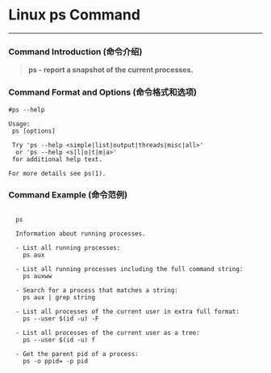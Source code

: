# Linux ps Command
-------------------
### Command Introduction (命令介绍)
> **ps - report a snapshot of the current processes.**
### Command Format and Options (命令格式和选项)
```
#ps --help

Usage:
 ps [options]

 Try 'ps --help <simple|list|output|threads|misc|all>'
  or 'ps --help <s|l|o|t|m|a>'
 for additional help text.

For more details see ps(1).
```
### Command Example (命令范例)
```

  ps

  Information about running processes.

  - List all running processes:
    ps aux

  - List all running processes including the full command string:
    ps auxww

  - Search for a process that matches a string:
    ps aux | grep string

  - List all processes of the current user in extra full format:
    ps --user $(id -u) -F

  - List all processes of the current user as a tree:
    ps --user $(id -u) f

  - Get the parent pid of a process:
    ps -o ppid= -p pid


```

